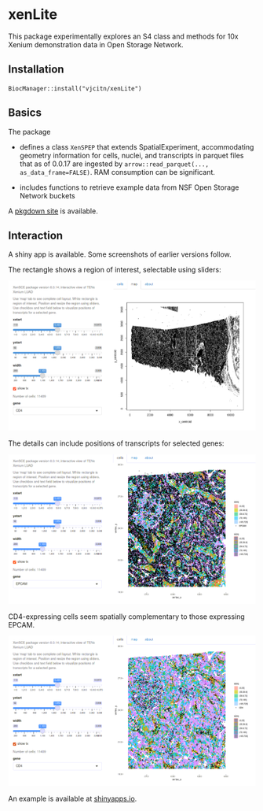 # xenLite

This package experimentally explores an
S4 class and methods for 10x Xenium demonstration data in Open Storage Network.

## Installation
```
BiocManager::install("vjcitn/xenLite")
```

## Basics

The package

- defines a class `XenSPEP` that extends SpatialExperiment, accommodating
geometry information for cells, nuclei, and transcripts in parquet files that
as of 0.0.17 are ingested by `arrow::read_parquet(..., as_data_frame=FALSE)`.
RAM consumption can be significant.

- includes functions to retrieve example data from NSF Open Storage Network buckets

A [pkgdown site](https://vjcitn.github.io/xenLite) is available.

## Interaction

A shiny app is available.  Some screenshots of earlier versions follow.

The rectangle shows a region of interest, selectable using sliders:

![](man/figures/nappma2.png)

The details can include positions of transcripts for selected genes:

![](man/figures/napp2.png)

CD4-expressing cells seem spatially complementary to those expressing EPCAM.

![](man/figures/nappcd.png)

An example is available at [shinyapps.io](https://vjcitn.shinyapps.io/XenLUAD).

